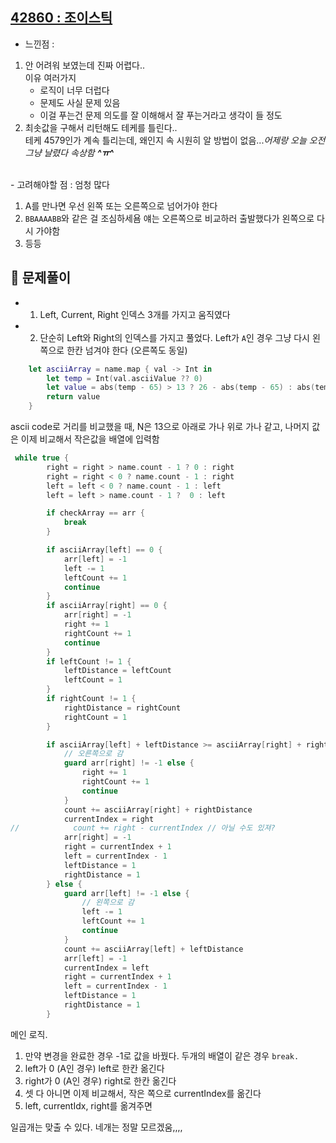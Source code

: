 ## [42860 : 조이스틱](https://programmers.co.kr/learn/courses/30/lessons/42860)

- 느낀점 :

1. 안 어려워 보였는데 진짜 어렵다.. </br>
   이유 여러가지
   - 로직이 너무 더럽다
   - 문제도 사실 문제 있음
   - 이걸 푸는건 문제 의도를 잘 이해해서 잘 푸는거라고 생각이 들 정도
2. 최솟값을 구해서 리턴해도 테케를 틀린다.. </br>
   테케 4579인가 계속 틀리는데, 왜인지 속 시원히 알 방법이 없음..._어제랑 오늘 오전 그냥 날렸다 속상함 **^ㅠ^**_

</br>
- 고려해야할 점 : 엄청 많다

1. A를 만나면 우선 왼쪽 또는 오른쪽으로 넘어가야 한다
2. `BBAAAABB`와 같은 걸 조심하세욤 얘는 오른쪽으로 비교하러 출발했다가 왼쪽으로 다시 가야함
3. 등등

## 📌 문제풀이

- 1. Left, Current, Right 인덱스 3개를 가지고 움직였다
- 2. 단순히 Left와 Right의 인덱스를 가지고 풀었다. Left가 `A`인 경우 그냥 다시 왼쪽으로 한칸 넘겨야 한다 (오른쪽도 동일)

```swift
    let asciiArray = name.map { val -> Int in
        let temp = Int(val.asciiValue ?? 0)
        let value = abs(temp - 65) > 13 ? 26 - abs(temp - 65) : abs(temp - 65)
        return value
    }
```

ascii code로 거리를 비교했을 때, N은 13으로 아래로 가나 위로 가나 같고, 나머지 값은 이제 비교해서 작은값을 배열에 입력함 </br>

```swift
 while true {
        right = right > name.count - 1 ? 0 : right
        right = right < 0 ? name.count - 1 : right
        left = left < 0 ? name.count - 1 : left
        left = left > name.count - 1 ?  0 : left

        if checkArray == arr {
            break
        }

        if asciiArray[left] == 0 {
            arr[left] = -1
            left -= 1
            leftCount += 1
            continue
        }
        if asciiArray[right] == 0 {
            arr[right] = -1
            right += 1
            rightCount += 1
            continue
        }
        if leftCount != 1 {
            leftDistance = leftCount
            leftCount = 1
        }
        if rightCount != 1 {
            rightDistance = rightCount
            rightCount = 1
        }

        if asciiArray[left] + leftDistance >= asciiArray[right] + rightDistance {
            // 오른쪽으로 감
            guard arr[right] != -1 else {
                right += 1
                rightCount += 1
                continue
            }
            count += asciiArray[right] + rightDistance
            currentIndex = right
//            count += right - currentIndex // 아닐 수도 있져?
            arr[right] = -1
            right = currentIndex + 1
            left = currentIndex - 1
            leftDistance = 1
            rightDistance = 1
        } else {
            guard arr[left] != -1 else {
                // 왼쪽으로 감
                left -= 1
                leftCount += 1
                continue
            }
            count += asciiArray[left] + leftDistance
            arr[left] = -1
            currentIndex = left
            right = currentIndex + 1
            left = currentIndex - 1
            leftDistance = 1
            rightDistance = 1
        }
```

메인 로직.

1. 만약 변경을 완료한 경우 -1로 값을 바꿨다. 두개의 배열이 같은 경우 `break.`
2. left가 0 (A인 경우) left로 한칸 옮긴다
3. right가 0 (A인 경우) right로 한칸 옮긴다
4. 셋 다 아니면 이제 비교해서, 작은 쪽으로 currentIndex를 옮긴다
5. left, currentIdx, right를 옮겨주면

일곱개는 맞출 수 있다. 네개는 정말 모르겠움,,,,
